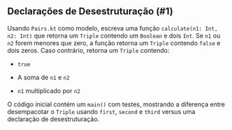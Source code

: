 ## Declarações de Desestruturação (#1)

Usando `Pairs.kt` como modelo, escreva uma função `calculate(n1: Int, n2: Int)` que retorna um `Triple` contendo um `Boolean` e dois `Int`. Se `n1` ou `n2` forem menores que zero, a função retorna um `Triple` contendo `false` e dois zeros. Caso contrário, retorna um `Triple` contendo:

+ `true`

+ A soma de `n1` e `n2`

+ `n1` multiplicado por `n2`

O código inicial contém um `main()` com testes, mostrando a diferença entre desempacotar o `Triple` usando `first`, `second` e `third` versus uma declaração de desestruturação.